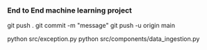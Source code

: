 ### End to End machine learning project 

git push .
git commit -m "message"
git push -u origin main

python src/exception.py
python src/components/data_ingestion.py